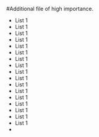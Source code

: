 #Additional file of high importance.

- List 1
- List 1
- List 1
- List 1
- List 1
- List 1
- List 1
- List 1
- List 1
- List 1
- List 1
- List 1
- List 1
- List 1
- List 1
- List 1
- List 1
- 
